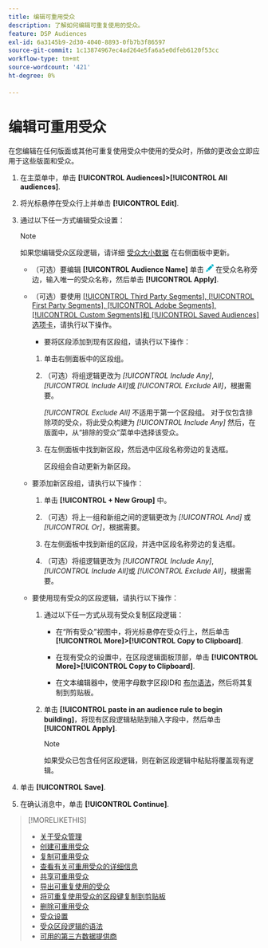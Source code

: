```yaml
---
title: 编辑可重用受众
description: 了解如何编辑可重复使用的受众。
feature: DSP Audiences
exl-id: 6a3145b9-2d30-4040-8893-0fb7b3f86597
source-git-commit: 1c13874967ec4ad264e5fa6a5e0dfeb6120f53cc
workflow-type: tm+mt
source-wordcount: '421'
ht-degree: 0%

---
```


# 编辑可重用受众

在您编辑在任何版面或其他可重复使用受众中使用的受众时，所做的更改会立即应用于这些版面和受众。<!-- verify -->

1. 在主菜单中，单击 **[!UICONTROL Audiences]>[!UICONTROL All audiences]**.

1. 将光标悬停在受众行上并单击 **[!UICONTROL Edit]**.

1. 通过以下任一方式编辑受众设置：

   >[!NOTE]
   >
   >如果您编辑受众区段逻辑，请详细 [受众大小数据](audience-about.md) 在右侧面板中更新。

   * （可选）要编辑 **[!UICONTROL Audience Name]** 单击 ![编辑](/help/dsp/assets/edit.png) 在受众名称旁边，输入唯一的受众名称，然后单击 **[!UICONTROL Apply]**.

   * （可选）要使用 [[!UICONTROL Third Party Segments], [!UICONTROL First Party Segments], [!UICONTROL Adobe Segments], [!UICONTROL Custom Segments]和 [!UICONTROL Saved Audiences] 选项卡](audience-settings.md)，请执行以下操作。

      * 要将区段添加到现有区段组，请执行以下操作：
      1. 单击右侧面板中的区段组。

      1. （可选）将组逻辑更改为 *[!UICONTROL Include Any]*, *[!UICONTROL Include All]*&#x200B;或 *[!UICONTROL Exclude All]*，根据需要。

         *[!UICONTROL Exclude All]* 不适用于第一个区段组。 对于仅包含排除项的受众，将此受众构建为 *[!UICONTROL Include Any]* 然后，在版面中，从“排除的受众”菜单中选择该受众。

      1. 在左侧面板中找到新区段，然后选中区段名称旁边的复选框。

         区段组会自动更新为新区段。
   * 要添加新区段组，请执行以下操作：

      1. 单击 **[!UICONTROL + New Group]** 中。

      1. （可选）将上一组和新组之间的逻辑更改为 *[!UICONTROL And]* 或 *[!UICONTROL Or]*，根据需要。

      1. 在左侧面板中找到新组的区段，并选中区段名称旁边的复选框。

      1. （可选）将组逻辑更改为 *[!UICONTROL Include Any]*, *[!UICONTROL Include All]*&#x200B;或 *[!UICONTROL Exclude All]*，根据需要。
   * 要使用现有受众的区段逻辑，请执行以下操作：

      1. 通过以下任一方式从现有受众复制区段逻辑：

         * 在“所有受众”视图中，将光标悬停在受众行上，然后单击 **[!UICONTROL More]>[!UICONTROL Copy to Clipboard]**.

         * 在现有受众的设置中，在区段逻辑面板顶部，单击 **[!UICONTROL More]>[!UICONTROL Copy to Clipboard]**.

         * 在文本编辑器中，使用字母数字区段ID和 [布尔语法](audience-segment-logic-syntax.md)，然后将其复制到剪贴板。
      1. 单击 **[!UICONTROL paste in an audience rule to begin building]**，将现有区段逻辑粘贴到输入字段中，然后单击 **[!UICONTROL Apply]**.

         >[!NOTE]
         >
         >如果受众已包含任何区段逻辑，则在新区段逻辑中粘贴将覆盖现有逻辑。





1. 单击 **[!UICONTROL Save]**.

1. 在确认消息中，单击 **[!UICONTROL Continue]**.

>[!MORELIKETHIS]
>
>* [关于受众管理](audience-about.md)
>* [创建可重用受众](reusable-audience-create.md)
>* [复制可重用受众](reusable-audience-duplicate.md)
>* [查看有关可重用受众的详细信息](reusable-audience-view-details.md)
>* [共享可重用受众](reusable-audience-share.md)
>* [导出可重复使用的受众](reusable-audience-export.md)
>* [将可重复使用受众的区段键复制到剪贴板](reusable-audience-clipboard.md)
>* [删除可重用受众](reusable-audience-delete.md)
>* [受众设置](audience-settings.md)
>* [受众区段逻辑的语法](audience-segment-logic-syntax.md)
>* [可用的第三方数据提供商](third-party-data-providers.md)

